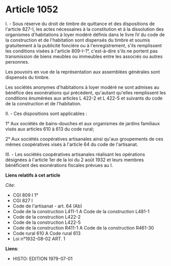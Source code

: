 # Article 1052

I. - Sous réserve du droit de timbre de quittance et des dispositions de l'article 827-I, les actes nécessaires à la
constitution et à la dissolution des organismes d'habitations à loyer modéré définis dans le livre IV du code de la
construction et de l'habitation sont dispensés du timbre et soumis gratuitement à la publicité foncière ou à
l'enregistrement, s'ils remplissent les conditions visées à l'article 809-I-1°, c'est-à-dire s'ils ne portent pas
transmission de biens meubles ou immeubles entre les associés ou autres personnes.

Les pouvoirs en vue de la représentation aux assemblées générales sont dispensés du timbre.

Les sociétés anonymes d'habitations à loyer modéré ne sont admises au bénéfice des exonérations qui précèdent, qu'autant
qu'elles remplissent les conditions énumérées aux articles L 422-2 et L 422-5 et suivants du code de la construction et de
l'habitation.

II. - Ces dispositions sont applicables :

1° Aux sociétés de bains-douches et aux organismes de jardins familiaux visés aux articles 610 à 613 du code rural;

2° Aux sociétés coopératives artisanales ainsi qu'aux groupements de ces mêmes coopératives visés à l'article 64 du code de
l'artisanat.

III. - Les sociétés coopératives artisanales réalisant les opérations désignées à l'article 1er de la loi du 2 août 1932 et
leurs membres bénéficient des exonérations fiscales prévues au I.

**Liens relatifs à cet article**

_Cite_:

  - CGI 809 I 1°
  - CGI 827 I
  - Code de l'artisanat - art. 64 (Ab)
  - Code de la construction L411-1 A Code de la construction L481-1
  - Code de la construction L422-2
  - Code de la construction L422-5
  - Code de la construction R411-1 A Code de la construction R461-30
  - Code rural 610 A Code rural 613
  - Loi n°1932-08-02 ART. 1

**Liens**:

  - HISTO: EDITION 1979-07-01

